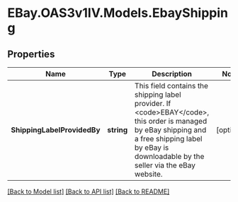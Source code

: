 # EBay.OAS3v1IV.Models.EbayShipping
## Properties

Name | Type | Description | Notes
------------ | ------------- | ------------- | -------------
**ShippingLabelProvidedBy** | **string** | This field contains the shipping label provider. If &lt;code&gt;EBAY&lt;/code&gt;, this order is managed by eBay shipping and a free shipping label by eBay is downloadable by the seller via the eBay website. | [optional] 

[[Back to Model list]](../README.md#documentation-for-models) [[Back to API list]](../README.md#documentation-for-api-endpoints) [[Back to README]](../README.md)

